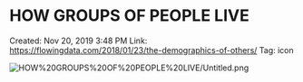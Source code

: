 # HOW GROUPS OF PEOPLE LIVE

Created: Nov 20, 2019 3:48 PM
Link: https://flowingdata.com/2018/01/23/the-demographics-of-others/
Tag: icon

![HOW%20GROUPS%20OF%20PEOPLE%20LIVE/Untitled.png](HOW%20GROUPS%20OF%20PEOPLE%20LIVE/Untitled.png)